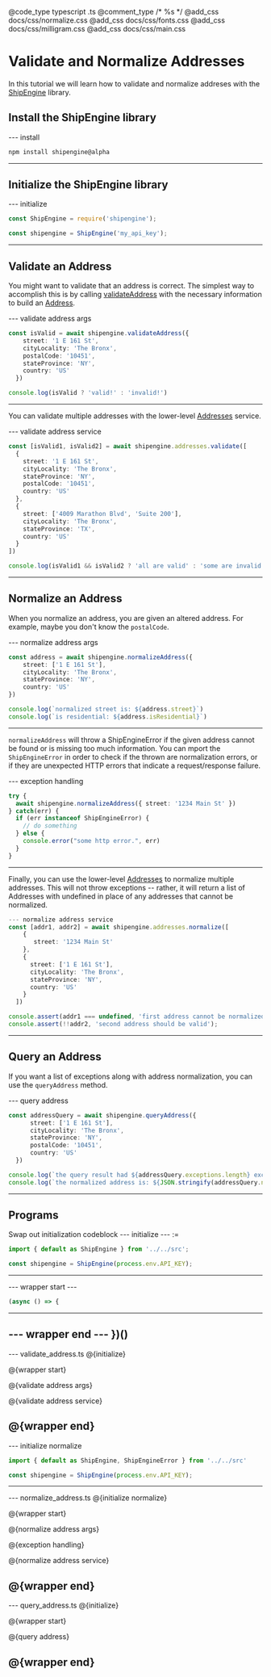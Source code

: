 @code_type typescript .ts
@comment_type /* %s */
@add_css docs/css/normalize.css
@add_css docs/css/fonts.css
@add_css docs/css/milligram.css
@add_css docs/css/main.css

# Validate and Normalize Addresses

In this tutorial we will learn how to validate and normalize addreses with the [ShipEngine](https://www.shipengine.com/) library.

## Install the ShipEngine library

--- install
```bash
npm install shipengine@alpha
```
---

## Initialize the ShipEngine library

--- initialize
```ts
const ShipEngine = require('shipengine');

const shipengine = ShipEngine('my_api_key');
```
---

## Validate an Address

You might want to validate that an address is correct.
The simplest way to accomplish this is by calling [validateAddress]() with the necessary information to build an [Address]().

--- validate address args
```ts
const isValid = await shipengine.validateAddress({
    street: '1 E 161 St',
    cityLocality: 'The Bronx',
    postalCode: '10451',
    stateProvince: 'NY',
    country: 'US'
  })

console.log(isValid ? 'valid!' : 'invalid!')
```
---

You can validate multiple addresses with the lower-level [Addresses]() service.

--- validate address service
```ts
const [isValid1, isValid2] = await shipengine.addresses.validate([
  {
    street: '1 E 161 St',
    cityLocality: 'The Bronx',
    stateProvince: 'NY',
    postalCode: '10451',
    country: 'US'
  },
  {
    street: ['4009 Marathon Blvd', 'Suite 200'],
    cityLocality: 'The Bronx',
    stateProvince: 'TX',
    country: 'US'
  }
])

console.log(isValid1 && isValid2 ? 'all are valid' : 'some are invalid')
```
---

## Normalize an Address

When you normalize an address, you are given an altered address.
For example, maybe you don't know the `postalCode`.

--- normalize address args
```ts
const address = await shipengine.normalizeAddress({
    street: ['1 E 161 St'],
    cityLocality: 'The Bronx',
    stateProvince: 'NY',
    country: 'US'
})

console.log(`normalized street is: ${address.street}`)
console.log(`is residential: ${address.isResidential}`)
```
---
 `normalizeAddress` will throw a ShipEngineError if the given address cannot be found or is missing too much information. You can  mport the `ShipEngineError` in order to check if the thrown are normalization errors, or if they are unexpected HTTP errors that indicate a request/response failure.

--- exception handling
```ts
try {
  await shipengine.normalizeAddress({ street: '1234 Main St' })
} catch(err) {
  if (err instanceof ShipEngineError) {
    // do something
  } else {
    console.error("some http error.", err)
  }
}
```
---

Finally, you can use the lower-level [Addresses]() to normalize multiple addresses.
This will not throw exceptions -- rather, it will return a list of Addresses with undefined in place of any addresses that cannot be normalized.

```ts
--- normalize address service
const [addr1, addr2] = await shipengine.addresses.normalize([
    {
       street: '1234 Main St'
    },
    {
      street: ['1 E 161 St'],
      cityLocality: 'The Bronx',
      stateProvince: 'NY',
      country: 'US'
    }
  ])

console.assert(addr1 === undefined, 'first address cannot be normalized');
console.assert(!!addr2, 'second address should be valid');
```
---

## Query an Address

If you want a list of exceptions along with address normalization, you can use the `queryAddress` method.

--- query address
```ts
const addressQuery = await shipengine.queryAddress({
      street: ['1 E 161 St'],
      cityLocality: 'The Bronx',
      stateProvince: 'NY',
      postalCode: '10451',
      country: 'US'
  })

console.log(`the query result had ${addressQuery.exceptions.length} exceptions.`)
console.log(`the normalized address is: ${JSON.stringify(addressQuery.normalized)}.`)
```
---



## Programs

Swap out initialization codeblock
--- initialize --- :=
```ts
import { default as ShipEngine } from '../../src';

const shipengine = ShipEngine(process.env.API_KEY);
```
---

--- wrapper start  ---
```ts
(async () => {
```
---

--- wrapper end ---
})()
---

--- validate_address.ts
@{initialize}

@{wrapper start}

@{validate address args}

@{validate address service}

@{wrapper end}
---

--- initialize normalize
```ts
import { default as ShipEngine, ShipEngineError } from '../../src'

const shipengine = ShipEngine(process.env.API_KEY);
```
---

--- normalize_address.ts
@{initialize normalize}

@{wrapper start}

@{normalize address args}

@{exception handling}

@{normalize address service}

@{wrapper end}
---

--- query_address.ts
@{initialize}

@{wrapper start}

@{query address}

@{wrapper end}
---
